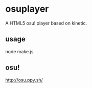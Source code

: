 osuplayer
=========

A HTML5 osu! player based on kinetic.

usage
----
node make.js

osu!
----
http://osu.ppy.sh/

